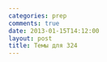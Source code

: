 ```yaml
---
categories: prep
comments: true
date: 2013-01-15T14:12:00
layout: post
title: Темы для 324
---
```


